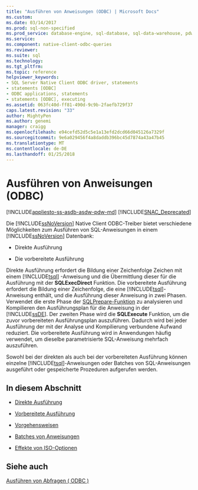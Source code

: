 ```yaml
---
title: "Ausführen von Anweisungen (ODBC) | Microsoft Docs"
ms.custom: 
ms.date: 03/14/2017
ms.prod: sql-non-specified
ms.prod_service: database-engine, sql-database, sql-data-warehouse, pdw
ms.service: 
ms.component: native-client-odbc-queries
ms.reviewer: 
ms.suite: sql
ms.technology: 
ms.tgt_pltfrm: 
ms.topic: reference
helpviewer_keywords:
- SQL Server Native Client ODBC driver, statements
- statements [ODBC]
- ODBC applications, statements
- statements [ODBC], executing
ms.assetid: 063fc40d-ff81-490d-9c9b-2faefb729f37
caps.latest.revision: "33"
author: MightyPen
ms.author: genemi
manager: craigg
ms.openlocfilehash: e94cefd52d5c5e1a13efd2dcd66d045126a7329f
ms.sourcegitcommit: 9e6a029456f4a8daddb396bc45d7874a43a47b45
ms.translationtype: MT
ms.contentlocale: de-DE
ms.lasthandoff: 01/25/2018
---
```

# <a name="executing-statements-odbc"></a>Ausführen von Anweisungen (ODBC)
[!INCLUDE[appliesto-ss-asdb-asdw-pdw-md](../../../includes/appliesto-ss-asdb-asdw-pdw-md.md)]
[!INCLUDE[SNAC_Deprecated](../../../includes/snac-deprecated.md)]

  Die [!INCLUDE[ssNoVersion](../../../includes/ssnoversion-md.md)] Native Client ODBC-Treiber bietet verschiedene Möglichkeiten zum Ausführen von SQL-Anweisungen in einem [!INCLUDE[ssNoVersion](../../../includes/ssnoversion-md.md)] Datenbank:  
  
-   Direkte Ausführung  
  
-   Die vorbereitete Ausführung  
  
 Direkte Ausführung erfordert die Bildung einer Zeichenfolge Zeichen mit einem [!INCLUDE[tsql](../../../includes/tsql-md.md)] -Anweisung und die Übermittlung dieser für die Ausführung mit der **SQLExecDirect** Funktion. Die vorbereitete Ausführung erfordert die Bildung einer Zeichenfolge, die eine [!INCLUDE[tsql](../../../includes/tsql-md.md)]-Anweisung enthält, und die Ausführung dieser Anweisung in zwei Phasen. Verwendet die erste Phase der [SQLPrepare-Funktion](http://go.microsoft.com/fwlink/?LinkId=59360) zu analysieren und Kompilieren den Ausführungsplan für die Anweisung in der [!INCLUDE[ssDE](../../../includes/ssde-md.md)]. Der zweiten Phase wird die **SQLExecute** Funktion, um die zuvor vorbereiteten Ausführungsplan auszuführen. Dadurch wird bei jeder Ausführung der mit der Analyse und Kompilierung verbundene Aufwand reduziert. Die vorbereitete Ausführung wird in Anwendungen häufig verwendet, um dieselbe parametrisierte SQL-Anweisung mehrfach auszuführen.  
  
 Sowohl bei der direkten als auch bei der vorbereiteten Ausführung können einzelne [!INCLUDE[tsql](../../../includes/tsql-md.md)]-Anweisungen oder Batches von SQL-Anweisungen ausgeführt oder gespeicherte Prozeduren aufgerufen werden.  
  
## <a name="in-this-section"></a>In diesem Abschnitt  
  
-   [Direkte Ausführung](../../../relational-databases/native-client-odbc-queries/executing-statements/direct-execution.md)  
  
-   [Vorbereitete Ausführung](../../../relational-databases/native-client-odbc-queries/executing-statements/prepared-execution.md)  
  
-   [Vorgehensweisen](../../../relational-databases/native-client-odbc-queries/executing-statements/procedures.md)  
  
-   [Batches von Anweisungen](../../../relational-databases/native-client-odbc-queries/executing-statements/batches-of-statements.md)  
  
-   [Effekte von ISO-Optionen](../../../relational-databases/native-client-odbc-queries/executing-statements/effects-of-iso-options.md)  
  
## <a name="see-also"></a>Siehe auch  
 [Ausführen von Abfragen &#40; ODBC &#41;](../../../relational-databases/native-client-odbc-queries/executing-queries-odbc.md)  
  
  
